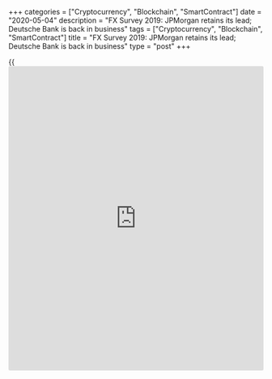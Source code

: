 +++
categories = ["Cryptocurrency", "Blockchain", "SmartContract"]
date = "2020-05-04"
description = "FX Survey 2019: JPMorgan retains its lead; Deutsche Bank is back in business"
tags = ["Cryptocurrency", "Blockchain", "SmartContract"]
title = "FX Survey 2019: JPMorgan retains its lead; Deutsche Bank is back in business"
type = "post"
+++

{{<iframe id="large-banner" src="https://www.bounty.group/#slide=6.0" width="100%" height="600" scrolling="no" style="border: 0px solid rgb(216, 221, 230); border-radius: 3px;">}}



[ ![][1] ][2]

  * [Subscribe][3]
  * [Free Trial][4]
  * [ Login ][5]

All sections Search

[][6] Search Search Euromoney  Search

  * [Markets][7]
    * [Banking][8]
    * [Forex][9]
    * [Regulation][10]
    * [Capital Markets][11]
    * [Transaction Services][12]
    * [Emerging Markets][13]
      * [Asia and Asiamoney][14]
      * [Euromoney Country Risk][15]
      * [Central and Eastern Europe][16]
      * [Latin America][17]
      * [Middle East and Africa][18]
    * [Private Banking][19]
    * [Fintech][20]
    * [Responsible Finance][21]
  * [News and Opinion][22]
    * [News][23]
    * [Opinion][24]
  * [The Big Stories][25]
    * [50th Anniversary Special][26]
    * [The Euromoney 25: Class of 2019][27]
    * [Features][28]
    * [Trending][29]
  * [Research and Awards][30]
    * [Research][31]
    * [Surveys & Awards][32]
      * [Asiamoney Retail Brokers Poll][33]
      * [Awards For Excellence][34]
      * [Euromoney Belt and Road Index][35]
  * [Learning][36]
    * [About][37]
    * [Blockchain Explained][38]
      * [How [blockchain](https://www.letsplayfx.com/blog/trade-forex-with-bitcoin/) data is stored and secured][39]
      * [How transactions get into the [blockchain](https://www.letsplayfx.com/blog/trade-forex-with-bitcoin/)][40]
      * [The difference between [blockchain](https://www.letsplayfx.com/blog/trade-forex-with-bitcoin/) and Bitcoin][41]
      * [The rise of private [blockchain](https://www.letsplayfx.com/blog/trade-forex-with-bitcoin/)s][42]
      * [The risks with public [blockchain](https://www.letsplayfx.com/blog/trade-forex-with-bitcoin/)s][43]
      * [Understanding Libra][44]
      * [What is Blockchain?][45]
    * [Contact us][46]
    * [Course Evaluation][47]
    * [Inhouse][48]
    * [Our Approach][49]
    * [Our Expertise][50]
      * [Banking & Finance][51]
        * [Audit, Accounting & Finance][52]
        * [Aviation & Shipping Finance][53]
        * [Capital Markets & Derivatives][54]
        * [Corporate Finance][55]
        * [Credit & Corporate Banking][56]
        * [Financial Risk Management][57]
        * [FinTech][58]
        * [Governance, Risk & Compliance (GRC)][59]
        * [Investment & Asset Management][60]
        * [Islamic Finance][61]
        * [Private Banking][62]
        * [Project & Infrastructure Finance][63]
        * [Real Estate Finance][64]
        * [SME & Retail Banking][65]
        * [Trade Finance][66]
        * [Transaction Banking][67]
        * [Treasury & ALM][68]
      * [Energy, Metals & Legal][69]
        * [Energy Training][70]
        * [Legal][71]
        * [London Metal Exchange Training][72]
      * [Professional Development][73]
        * [C-Suite & Board Education][74]
        * [Leadership & Management Development][75]
        * [Relationship Management][76]
    * [Course Search][77]
    * [Sitemap Financial][78]
    * [Sitemap Other][79]
    * [Social Learning][80]
    * [Virtual Learning][81]

We use [Cookies][82]. If you're happy with cookies, continue browsing.

Get access to all our content - **[subscribe today][3]** | **[30 day
free trial][4]**

[Surveys & Awards][32] [Foreign Exchange Survey][83]

View previous results:

## Year:

  * [2019][84]
  * [2018][85]
  * [2017][86]
  * [2016][87]
  * [2015][88]
  * [2014][89]
  * [2013][90]
  * [2012][91]
  * [2011][92]
  * [2010][93]
  * [2009][94]
  * [2008][95]
  * [2007][96]
  * [2006][97]
  * [2005][98]
  * [2004][99]
  * [2003][100]
  * [2002][101]
  * [2001][102]
  * [2000][103]
  * [1999][104]
  * [1998][105]
  * [1997][106]
  * [1996][107]

#  FX Survey 2019: JPMorgan retains its lead; Deutsche Bank is back in
business

By:  Published on:  Tuesday, June 11, 2019

This year's Euromoney FX survey results show up some important multi-
year trends. The main lesson? Foreign exchange is more competitive than
ever.

  * [More data][108]

Subscribers can view this article. Please [log in][109] or see below to
[Subscribe][110]  
_Logged in and seeing this message? Your access may have lapsed. Visit
'[My account][111]' for information._

## SUBSCRIBE FOR FULL SURVEY & AWARD ACCESS

  * Access to all our survey and award results
  * Your print copy of Euromoney magazine delivered monthly
  * Long reads, interviews, comment and in-depth analysis
  * Unlimited access to Euromoney.com

**This article is available to subscribers only.**

Euromoney's surveys and awards reveal how you and your competitors are
rated by the industry, and highlight institutions that are best placed
to handle your business. Results are available to subscribers.

[Sign Up For Immediate Access][110]

##  [Foreign Exchange Survey][83]

  * [2019 FX Survey results][112]
  * [Methodology][113]
  * [2019 press release][114]
  * [Results analysis from Euromoney Data][115]
  * [Related editorial][116]
  * [Bespoke data [options](https://www.fixpro.org/post/options-liquidity/)][108]
  * [Participate in the next survey][117]

##  More information

  * [Detailed results and analysis][108]
  * [Request reprints/PDFs][118]
  * [Request logo][119]
  * [Survey/Data confidentiality document][120]
  * [Schedule][121]
  * [Survey process or [policy](https://www.fintechee.com/policy/) queries][122]

##  ![][123]

### About Us

  * [About us][124]
  * [Contact us][125]
  * [Modern Slavery Act Transparency Statement][126]
  * [Email sign up][127]
  * [Marketing / advertising services][128]
  * [Detailed results and analysis][108]
  * [Financial training][51]
  * [Sitemap][129]

### Magazine

  * [View issues][130]
  * [Forward features][131]
  * [Sponsored content][132]
  * [Subscribe][133]

  * [ Follow us on Facebook ][134]
  * [ Follow us on Twitter ][135]
  * [ Follow us on LinkedIn ][136]
  * [ Follow us with RSS ][137]

The material on this site is for financial institutions, professional
[investor](https://www.fintechee.com/tutorial-for-forex-trading/investor-mode/)s and their professional advisers. It is for information only.
Please read our [Terms & Conditions][138], [Privacy Policy][139] and
[Cookies][82] before using this site.

All material subject to strictly enforced copyright laws. (C) 2020
Euromoney Institutional Investor PLC.

   1. www.euromoneycdn.com/~/media/97C27548AD4C4B34A371726DBF7421B9.svg
   2. /
   3. myaccount.euromoney.com/subscribe?productid=8811
   4. /Free-Trial
   5. /Login
   6.  (close)
   7. /markets
   8. /markets/banking
   9. /markets/forex
   10. /markets/[regulation](https://www.playgroundfx.com/blog/forex-broker-regulation/)
   11. /markets/capital-markets
   12. /markets/transaction-services
   13. /markets/emerging-markets
   14. /markets/emerging-markets/asia
   15. /markets/emerging-markets/euromoney-country-risk
   16. /markets/emerging-markets/central-and-eastern-europe
   17. /markets/emerging-markets/latin-america
   18. /markets/emerging-markets/middle-east-and-africa
   19. /markets/private-banking
   20. /markets/fintech
   21. /markets/corporate-social-responsibility
   22. /[news](https://www.letsplayfx.com/blog/forex-news-website/)-and-opinion
   23. /[news](https://www.letsplayfx.com/blog/forex-news-website/)-and-opinion/[news](https://www.letsplayfx.com/blog/forex-news-website/)
   24. /[news](https://www.letsplayfx.com/blog/forex-news-website/)-and-opinion/opinion
   25. /the-big-stories
   26. /the-big-stories/50th-anniversary-special
   27. /the-big-stories/the-euromoney-25-class-of-2019
   28. /the-big-stories/features
   29. /the-big-stories/trending
   30. /research-and-awards
   31. /research-and-awards/research
   32. /research-and-awards/surveys-and-awards
   33. /research-and-awards/surveys-and-awards/asiamoney-retail-brokers-poll
   34. /research-and-awards/surveys-and-awards/awards-for-excellence
   35. /research-and-awards/surveys-and-awards/euromoney-belt-and-road-index
   36. /learning
   37. /learning/about
   38. /learning/[blockchain](https://www.letsplayfx.com/blog/trade-forex-with-bitcoin/)-explained
   39. /learning/[blockchain](https://www.letsplayfx.com/blog/trade-forex-with-bitcoin/)-explained/how-[blockchain](https://www.letsplayfx.com/blog/trade-forex-with-bitcoin/)-data-is-stored-and-secured
   40. /learning/[blockchain](https://www.letsplayfx.com/blog/trade-forex-with-bitcoin/)-explained/how-transactions-get-into-the-[blockchain](https://www.letsplayfx.com/blog/trade-forex-with-bitcoin/)
   41. /learning/[blockchain](https://www.letsplayfx.com/blog/trade-forex-with-bitcoin/)-explained/the-difference-between-[blockchain](https://www.letsplayfx.com/blog/trade-forex-with-bitcoin/)-and-[bitcoin](https://www.letsplayfx.com/blog/forex-for-bitcoin/)
   42. /learning/[blockchain](https://www.letsplayfx.com/blog/trade-forex-with-bitcoin/)-explained/the-rise-of-private-[blockchain](https://www.letsplayfx.com/blog/trade-forex-with-bitcoin/)s
   43. /learning/[blockchain](https://www.letsplayfx.com/blog/trade-forex-with-bitcoin/)-explained/the-risks-with-public-[blockchain](https://www.letsplayfx.com/blog/trade-forex-with-bitcoin/)s
   44. /learning/[blockchain](https://www.letsplayfx.com/blog/trade-forex-with-bitcoin/)-explained/understanding-[Libra](https://www.playgroundfx.com/blog/libra-creator/)
   45. /learning/[blockchain](https://www.letsplayfx.com/blog/trade-forex-with-bitcoin/)-explained/what-is-[blockchain](https://www.letsplayfx.com/blog/trade-forex-with-bitcoin/)
   46. /learning/[contact](https://www.playgroundfx.com/contact/)
   47. /learning/Course-Evaluation
   48. /learning/Inhouse
   49. /learning/our-approach
   50. /learning/our-expertise
   51. /learning/our-expertise/banking-and-finance
   52. /learning/our-expertise/banking-and-finance/audit-accounting-and-finance
   53. /learning/our-expertise/banking-and-finance/aviation-and-shipping-finance
   54. /learning/our-expertise/banking-and-finance/capital-markets-and-derivatives
   55. /learning/our-expertise/banking-and-finance/corporate-finance
   56. /learning/our-expertise/banking-and-finance/credit-and-corporate-banking
   57. /learning/our-expertise/banking-and-finance/financial-risk-management
   58. /learning/our-expertise/banking-and-finance/fintech
   59. /learning/our-expertise/banking-and-finance/governance-risk-and-compliance-grc
   60. /learning/our-expertise/banking-and-finance/investment-and-asset-management
   61. /learning/our-expertise/banking-and-finance/islamic-finance
   62. /learning/our-expertise/banking-and-finance/private-banking
   63. /learning/our-expertise/banking-and-finance/project-and-infrastructure-finance
   64. /learning/our-expertise/banking-and-finance/real-estate-finance
   65. /learning/our-expertise/banking-and-finance/sme-and-retail-banking
   66. /learning/our-expertise/banking-and-finance/trade-finance
   67. /learning/our-expertise/banking-and-finance/transaction-banking
   68. /learning/our-expertise/banking-and-finance/treasury-and-alm
   69. /learning/our-expertise/other-topics
   70. /learning/our-expertise/other-topics/energy-training
   71. /learning/our-expertise/other-topics/legal
   72. /learning/our-expertise/other-topics/london-metal-exchange-training
   73. /learning/our-expertise/professional-development
   74. /learning/our-expertise/professional-development/c-suite-and-board-education
   75. /learning/our-expertise/professional-development/leadership-and-management-development
   76. /learning/our-expertise/professional-development/relationship-management
   77. /learning/public-courses
   78. /learning/Sitemap-Financial
   79. /learning/Sitemap-Other
   80. /learning/Social-Learning
   81. /learning/virtual-learning
   82. /cookies
   83. /research-and-awards/surveys-and-awards/foreign-exchange-survey
   84. /article/b1fpt9mg8kc8jq/fx-survey-2019-results-index
   85. /article/b18bp3zpg9wnpt/fx-survey-2018-results-index
   86. /article/b133v7q8mdwpt6/fx-survey-2017-results-index
   87. /article/b12kqlbn2ng512/fx-survey-2016-results-index
   88. /article/b12klznz03flzj/fx-survey-2015-results-index
   89. /article/b12kjzpqx5dxdn/fx-survey-2014-results-index
   90. /article/b12kjtpnpcdxmp/fx-survey-2013-results-index
   91. /article/b12kjnb2f8qjml/fx-survey-2012-results-index
   92. /article/b12kj6tz7632pd/euromoney-fx-survey-2011-results-index
   93. /article/b12kj3pkyx8fxt/euromoney-fx-survey-2010-results-index
   94. /article/b1322p6kv52xnk/2009-euromoney-fx-poll-the-winners-are
   95. /article/b1322h6z7ssrjw/fx-poll-2008-fx-moves-to-centre-stage
   96. /article/b13227vz2pp7xg/fx-poll-2007-top-five-largest-fx-banks-by-market-share
   97. /article/b13220nzmblf28/fx-poll-2006-worlds-largest-fx-banks-by-market-share
   98. /article/b1320xz3ndr8rf/fx-poll-2005-the-big-get-bigger-but-is-it-for-the-best
   99. /article/b1320t8whgl7pp/2004-fx-poll-results-index
   100. /article/b1320r7ssm6hp9/fx-poll-2003-results-index
   101. /article/b1320pph835dwb/fx-poll-2002
   102. /article/b1320ndtwv6jh5/fx-poll-2001-forex-transformed-by-mergers
   103. /article/b1320j4157px4g/2000-fx-poll-results-tables
   104. /article/b1320fs6tfsghb/fx-poll-1999-full-results
   105. /article/b1320dtgfdbhmg/fx-poll-1998-the-results
   106. /article/b1320dlqwfndgn/fx-poll-1997-taken-aback-by-a-leap-forward
   107. /article/b1320bhzds34xq/fx-poll-1996-a-close-chase
   108. /research-and-awards/research/euromoney-data
   109. /login
   110. myaccount.euromoney.com/subscribe.aspx?productid=8811
   111. myaccount.euromoney.com
   112. www.euromoney.com/article/b1fpt9mg8kc8jq/fx-survey-2019-results-index
   113. www.euromoney.com/Media/documents/euromoney/surveys-and-awards/fx/EuromoneyFXSurvey2019%20PostPollMethodology.pdf
   114. www.euromoney.com/article/b1fpv028mthbmy/euromoney-fx-survey-2019-results-released
   115. www.euromoney.com/Media/documents/euromoney/surveys-and-awards/fx/EuromoneyFX2018ResultsPresentation.pdf
   116. www.euromoney.com/article/b1fr4p3pwh94kn/fx-survey-2019-jpmorgan-retains-its-lead-deutsche-bank-is-back-in-business
   117. www.euromoney.com/research-and-awards/surveys-and-awards/foreign-exchange-survey/vote-now
   118. /reprints
   119. /research-and-awards/surveys-and-awards/logo-usage
   120. www.euromoneycdn.com/~/media/9EC51F2A1D764A3E8970C854C38F1D93.pdf
   121. /research-and-awards/surveys-and-awards/schedule
   122. mailto:annabel.nason@euromoney.com?subject=Euromoney%20survey%20process%20or%20[policy](https://www.fintechee.com/policy/)
   123. www.euromoneycdn.com/~/media/B54245B3953D477AB2E5BB155040604C.png
   124. /about-us
   125. /[contact](https://www.playgroundfx.com/contact/)-us
   126. www.euromoneyplc.com/modern-slavery-act-transparency-statement
   127. myaccount.euromoney.com/email-sign-up
   128. www.euromoney.com/marketing
   129. /sitemap-links
   130. /magazine
   131. /magazine/euromoney-magazine/forward-features
   132. /sponsored-content
   133. myaccount.euromoney.com/subscribe.aspx?productid=8811
   134. www.facebook.com/euromoneymagazine (Follow us on Facebook)
   135. twitter.com/euromoney (Follow us on Twitter)
   136. www.linkedin.com/company/euromoney (Follow us on LinkedIn)
   137. /RSS (Follow us with RSS)
   138. /[terms](https://www.fintechee.com/terms/)-and-conditions
   139. /privacy-[policy](https://www.fintechee.com/policy/)